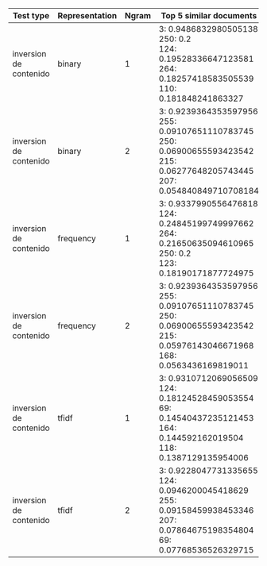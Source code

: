 | Test type | Representation | Ngram | Top 5 similar documents |
|-----------|----------------|-------|--------------------------|
| inversion de contenido | binary | 1 | 3: 0.9486832980505138<br>250: 0.2<br>124: 0.19528336647123581<br>264: 0.18257418583505539<br>110: 0.181848241863327 |
| inversion de contenido | binary | 2 | 3: 0.9239364353597956<br>255: 0.09107651110783745<br>250: 0.06900655593423542<br>215: 0.06277648205743445<br>207: 0.054840849710708184 |
| inversion de contenido | frequency | 1 | 3: 0.9337990556476818<br>124: 0.24845199749997662<br>264: 0.21650635094610965<br>250: 0.2<br>123: 0.18190171877724975 |
| inversion de contenido | frequency | 2 | 3: 0.9239364353597956<br>255: 0.09107651110783745<br>250: 0.06900655593423542<br>215: 0.05976143046671968<br>168: 0.0563436169819011 |
| inversion de contenido | tfidf | 1 | 3: 0.9310712069056509<br>124: 0.18124528459053554<br>69: 0.14540437235121453<br>164: 0.144592162019504<br>118: 0.1387129135954006 |
| inversion de contenido | tfidf | 2 | 3: 0.9228047731335655<br>124: 0.0946200045418629<br>255: 0.09158459938453346<br>207: 0.07864675198354804<br>69: 0.07768536526329715 |
